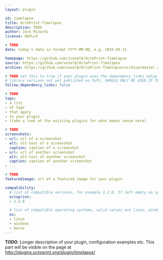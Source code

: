 ```yaml
---
layout: plugin

id: timelapse
title: OctoPrint-Timelapse
description: TODO
author: Jack Minardi
license: AGPLv3

# TODO
date: today's date in format YYYY-MM-DD, e.g. 2015-04-21

homepage: https://github.com/jvoxel8/OctoPrint-Timelapse
source: https://github.com/voxel8/OctoPrint-Timelapse
archive: https://github.com/voxel8/OctoPrint-Timelapse/archive/master.zip

# TODO set this to true if your plugin uses the dependency_links setup parameter to include
# library versions not yet published on PyPi. SHOULD ONLY BE USED IF THERE IS NO OTHER OPTION!
follow_dependency_links: false

# TODO
tags:
- a list
- of tags
- that apply
- to your plugin
- (take a look at the existing plugins for what makes sense here)

# TODO
screenshots:
- url: url of a screenshot
  alt: alt-text of a screenshot
  caption: caption of a screenshot
- url: url of another screenshot
  alt: alt-text of another screenshot
  caption: caption of another screenshot
- ...

# TODO
featuredimage: url of a featured image for your plugin

compatibility:
  # list of compatible versions, for example 1.2.0. If left empty no specific version requirement will be assumed
  octoprint:
  - 1.2.0

  # list of compatible operating systems, valid values are linux, windows, macos, leaving empty defaults to all
  os:
  - linux
  - windows
  - macos
---
```


**TODO**: Longer description of your plugin, configuration examples etc. This part will be visible on the page at
http://plugins.octoprint.org/plugin/timelapse/
